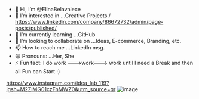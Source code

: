 - 👋 Hi, I’m @ElinaBelavniece
- 👀 I’m interested in ...Creative Projects / https://www.linkedin.com/company/86672732/admin/page-posts/published/
- 🌱 I’m currently learning ...GitHub
- 💞️ I’m looking to collaborate on ...Ideas, E-commerce, Branding, etc.
- 📫 How to reach me ...LinkedIn msg.
- 😄 Pronouns: ...Her, She
- ⚡ Fun fact: I do work --->work---> work until I need a Break and then all Fun can Start :)

<!---
ElinaBelavniece/ElinaBelavniece is a ✨ special ✨ repository because its `README.md` (this file) appears on your GitHub profile.
You can click the Preview link to take a look at your changes.
--->
https://www.instagram.com/idea_lab_119?igsh=M2ZlMG01czFnMWZ0&utm_source=qr
![image](https://github.com/user-attachments/assets/31fe5193-f301-4196-bfb5-59a7223e5e65)

